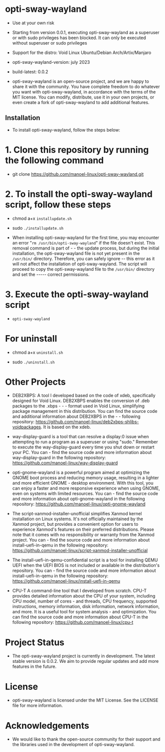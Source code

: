 # opti-sway-wayland

- Use at your own risk

- Starting from version 0.0.1, executing opti-sway-wayland as a superuser or with sudo privileges has been blocked. It can only be executed without superuser or sudo privileges

- Support for the distro: Void Linux Ubuntu/Debian Arch/Artix/Manjaro

- opti-sway-wayland-version: july 2023

- build-latest: 0.0.2

- opti-sway-wayland is an open-source project, and we are happy to share it with the community. You have complete freedom to do whatever you want with opti-sway-wayland, in accordance with the terms of the MIT license. You can modify, distribute, use it in your own projects, or even create a fork of opti-sway-wayland to add additional features.

## Installation

- To install opti-sway-wayland, follow the steps below:

# 1. Clone this repository by running the following command

- git clone https://github.com/manoel-linux/opti-sway-wayland.git

# 2. To install the opti-sway-wayland script, follow these steps

- chmod a+x `installupdate.sh`

- sudo `./installupdate.sh`

- When installing opti-sway-wayland for the first time, you may encounter an error "`rm /usr/bin/opti-sway-wayland`" if the file doesn't exist. This removal command is part of - - the update process, but during the initial installation, the opti-sway-wayland file is not yet present in the `/usr/bin/` directory. Therefore, you can safely ignore -- this error as it will not affect the installation of opti-sway-wayland. The script will proceed to copy the opti-sway-wayland file to the `/usr/bin/` directory and set the ----- correct permissions.

# 3. Execute the opti-sway-wayland script

- `opti-sway-wayland`

# For uninstall

- chmod a+x `uninstall.sh`

- sudo `./uninstall.sh`

# Other Projects

- DEB2XBPS: A tool I developed based on the code of xdeb, specifically designed for Void Linux. DEB2XBPS enables the conversion of .deb packages to the .xbps  - - - format used in Void Linux, simplifying package management in this distribution. You can find the source code and additional information about DEB2XBPS in the - - following repository: https://github.com/manoel-linux/deb2xbps-shlibs-voidpackages. It is based on the xdeb.

- way-display-guard is a tool that can resolve a display:0 issue when attempting to run a program as a superuser or using "sudo." Remember to execute the way-display-guard every time you shut down or restart your PC.   You can   - find the source code and more information about way-display-guard in the following repository: https://github.com/manoel-linux/way-display-guard

- opti-gnome-wayland is a powerful program aimed at optimizing the GNOME boot process and reducing memory usage, resulting in a lighter and more efficient GNOME   - desktop environment. With this tool, you can enjoy a faster and more responsive experience when using GNOME, even on systems with limited resources.  You can   - find the source code and more information about opti-gnome-wayland in the following repository: https://github.com/manoel-linux/opti-gnome-wayland

- The script-xanmod-installer-unofficial simplifies Xanmod kernel installation on Linux systems. It's not officially maintained by the Xanmod project, but provides a convenient option for users to experience Xanmod's features on their preferred distributions. Please note that it comes with no responsibility or warranty from the Xanmod project. You can   - find the source code and more information about install-uefi-in-qemu in the following repository: https://github.com/manoel-linux/script-xanmod-installer-unofficial

- The install-uefi-in-qemu-confidential script is a tool for installing QEMU UEFI when the UEFI BIOS is not included or available in the distribution's repository. You can   - find the source code and more information about install-uefi-in-qemu in the following repository: https://github.com/manoel-linux/install-uefi-in-qemu

- CPU-T A command-line tool that I developed from scratch. CPU-T provides detailed information about the CPU of your system, including CPU model, number of cores - and threads, CPU frequency, supported instructions, memory information, disk information, network information, and more. It is a useful tool for system analysis - and optimization. You can find the source code and more information about CPU-T in the following repository: https://github.com/manoel-linux/cpu-t

# Project Status

- The opti-sway-wayland project is currently in development. The latest stable version is 0.0.2. We aim to provide regular updates and add more features in the future.

# License

- opti-sway-wayland is licensed under the MIT License. See the LICENSE file for more information.

# Acknowledgements

- We would like to thank the open-source community for their support and the libraries used in the development of opti-sway-wayland.
